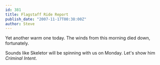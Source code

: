 ```yaml
---
id: 381
title: Flagstaff Ride Report
publish_date: "2007-11-17T00:38:00Z"
author: Steve
---
```

Yet another warm one today. The winds from this morning died down, fortunately.

Sounds like Skeletor will be spinning with us on Monday. Let's show him _Criminal Intent_.
